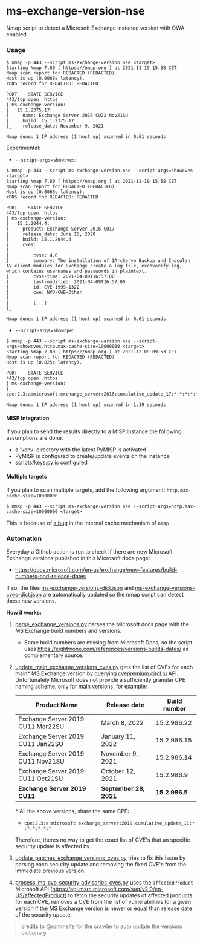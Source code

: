 # ms-exchange-version-nse
 Nmap script to detect a Microsoft Exchange instance version with OWA enabled. 

### Usage
```
$ nmap -p 443 --script ms-exchange-version.nse <target>
Starting Nmap 7.80 ( https://nmap.org ) at 2021-11-19 15:58 CET
Nmap scan report for REDACTED (REDACTED)
Host is up (0.0068s latency).
rDNS record for REDACTED: REDACTED

PORT    STATE SERVICE
443/tcp open  https
| ms-exchange-version: 
|   15.1.2375.17: 
|     name: Exchange Server 2016 CU22 Nov21SU
|     build: 15.1.2375.17
|_    release_date: November 9, 2021

Nmap done: 1 IP address (1 host up) scanned in 0.61 seconds
```

Experimental: 

* `--script-args=showcves`:
```
$ nmap -p 443 --script ms-exchange-version.nse --script-args=showcves <target>
Starting Nmap 7.80 ( https://nmap.org ) at 2021-11-19 15:58 CET
Nmap scan report for REDACTED (REDACTED)
Host is up (0.0068s latency).
rDNS record for REDACTED: REDACTED

PORT    STATE SERVICE
443/tcp open  https
| ms-exchange-version: 
|   15.1.2044.4: 
|     product: Exchange Server 2016 CU17
|     release_date: June 16, 2020
|     build: 15.1.2044.4
|     cves: 
|       
|         cvss: 4.6
|         summary: The installation of 1ArcServe Backup and Inoculan AV client modules for Exchange create a log file, exchverify.log, which contains usernames and passwords in plaintext.
|         cvss-time: 2021-04-09T16:57:00
|         last-modified: 2021-04-09T16:57:00
|         id: CVE-1999-1322
|         cwe: NVD-CWE-Other
|         
|         [...]
|_

Nmap done: 1 IP address (1 host up) scanned in 0.61 seconds
```

* `--script-args=showcpe`:
```
$ nmap -p 443 --script ms-exchange-version.nse --script-args=showcves,http.max-cache-size=10000000 <target>
Starting Nmap 7.80 ( https://nmap.org ) at 2021-12-09 09:53 CET
Nmap scan report for REDACTED (REDACTED)
Host is up (0.025s latency).

PORT    STATE SERVICE
443/tcp open  https
| ms-exchange-version: 
|_  cpe:2.3:a:microsoft:exchange_server:2016:cumulative_update_17:*:*:*:*:*:*: 

Nmap done: 1 IP address (1 host up) scanned in 1.19 seconds
```

#### MISP Integration
If you plan to send the results directly to a MISP instance the following assumptions are done.

- a 'venv' directory with the latest PyMISP is activated
- PyMISP is configured to create/update events on the instance
- scripts/keys.py is configured

#### Multiple targets
If you plan to scan multiple targets, add the following argument: `http.max-cache-size=10000000`

```
$ nmap -p 443 --script ms-exchange-version.nse --script-args=http.max-cache-size=10000000 <target>
```

This is because of [a bug](https://github.com/nmap/nmap/pull/2407) in the internal cache mechanism of `nmap`

### Automation
Everyday a Github action is run to check if there are new Microsoft Exchange versions published in this Microsoft docs page: 
* https://docs.microsoft.com/en-us/exchange/new-features/build-numbers-and-release-dates

If so, the files [ms-exchange-versions-dict.json](./ms-exchange-versions-dict.json) and [ms-exchange-versions-cves-dict.json](./ms-exchange-versions-cves-dict.json) are automatically updated so the nmap script can detect these new versions.

**How it works:**

1. [parse_exchange_versions.py](./automation/parse_exchange_versions.py) parses the Microsoft docs page with the MS Exchange build numbers and versions.
   * Some build numbers are missing from Microsoft Docs, so the script uses https://eightwone.com/references/versions-builds-dates/ as complementary source. 
2. [update_main_exchange_versions_cves.py](./automation/update_main_exchange_versions_cves.py) gets the list of CVEs for each main* MS Exchange version by querying [cvepremium.circl.lu](https://cvepremium.circl.lu/api/) API. Unfortunately Microsoft does not provide a sufficiently granular CPE naming scheme, only for main versions, for example:
   
   | Product Name | Release date | Build number |
   | - | - | - |
   |Exchange Server 2019 CU11 Mar22SU|March 8, 2022|15.2.986.22|
   |Exchange Server 2019 CU11 Jan22SU|January 11, 2022|15.2.986.15|
   |Exchange Server 2019 CU11 Nov21SU|November 9, 2021|15.2.986.14|
   |Exchange Server 2019 CU11 Oct21SU|October 12, 2021|15.2.986.9|
   |**Exchange Server 2019 CU11**|**September 28, 2021**|**15.2.986.5**|

    \* All the above versions, share the same CPE: 
    * `cpe:2.3:a:microsoft:exchange_server:2019:cumulative_update_11:*:*:*:*:*:*`

    Therefore, theres no way to get the exact list of CVE's that an specific security update is affected by.


3. [update_patches_exchange_versions_cves.py](./automation/update_patches_exchange_versions_cves.py) tries to fix this issue by parsing each security update and removing the fixed CVE's from the immediate previous version.

4. [process_ms_cve_security_advisories_cves.py](./automation/process_ms_cve_security_advisories_cves.py) uses the `affectedProduct` Microsoft API (https://api.msrc.microsoft.com/sug/v2.0/en-US/affectedProduct) to fetch the security updates of affected products for each CVE, removes a CVE from the list of vulnerabilities for a given version if the MS Exchange version is newer or equal than release date of the security update.

> credits to @rommelfs for the crawler to auto update the versions dictionary.
